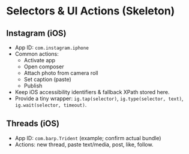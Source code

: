 # Selectors & UI Actions (Skeleton)

## Instagram (iOS)
- App ID: `com.instagram.iphone`
- Common actions:
  - Activate app
  - Open composer
  - Attach photo from camera roll
  - Set caption (paste)
  - Publish
- Keep iOS accessibility identifiers & fallback XPath stored here.
- Provide a tiny wrapper: `ig.tap(selector)`, `ig.type(selector, text)`, `ig.wait(selector, timeout)`.

## Threads (iOS)
- App ID: `com.barp.Trident` (example; confirm actual bundle)
- Actions: new thread, paste text/media, post, like, follow.
